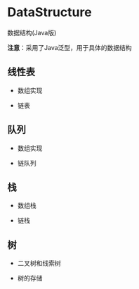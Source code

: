 # DataStructure

数据结构(Java版)

**注意**：采用了Java泛型，用于具体的数据结构

## 线性表

- 数组实现

- 链表

## 队列

- 数组实现

- 链队列

## 栈

- 数组栈

- 链栈

## 树

- 二叉树和线索树

- 树的存储
